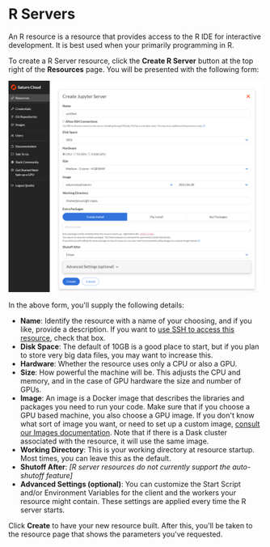 # R Servers

An R resource is a resource that provides access to the R IDE for interactive development. It is best used when your primarily programming in R.

To create a R Server resource, click the **Create R Server** button at the top right of the **Resources** page. You will be presented with the following form:

<img src="/images/docs/create-resource.png" alt="Create resource page" class="doc-image">

In the above form, you'll supply the following details:

* **Name**: Identify the resource with a name of your choosing, and if you like, provide a description. If you  want to [use SSH to access this resource](<docs/using-saturn-cloud/ide_ssh.md>), check that box.
* **Disk Space**: The default of 10GB is a good place to start, but if you plan to store very big data files, you may want to increase this.
* **Hardware**: Whether the resource uses only a CPU or also a GPU.
* **Size**: How powerful the machine will be. This adjusts the CPU and memory, and in the case of GPU hardware the size and number of GPUs.
* **Image**: An image is a Docker image that describes the libraries and packages you need to run your code.  Make sure that if you choose a GPU based machine, you also choose a GPU image. If you don't know what sort of image you want, or need to set up a custom image, [consult our Images documentation](/docs). Note that if there is a Dask cluster associated with the resource, it will use the same image.
* **Working Directory**: This is your working directory at resource startup. Most times, you can leave this as the default.
* **Shutoff After**: *[R server resources do not currently support the auto-shutoff feature]*
* **Advanced Settings (optional)**: You can customize the Start Script and/or Environment Variables for the client and the workers your resource might contain. These settings are applied every time the R server starts.

Click **Create** to have your new resource built. After this, you'll be taken to the resource page that shows the parameters you've requested.
